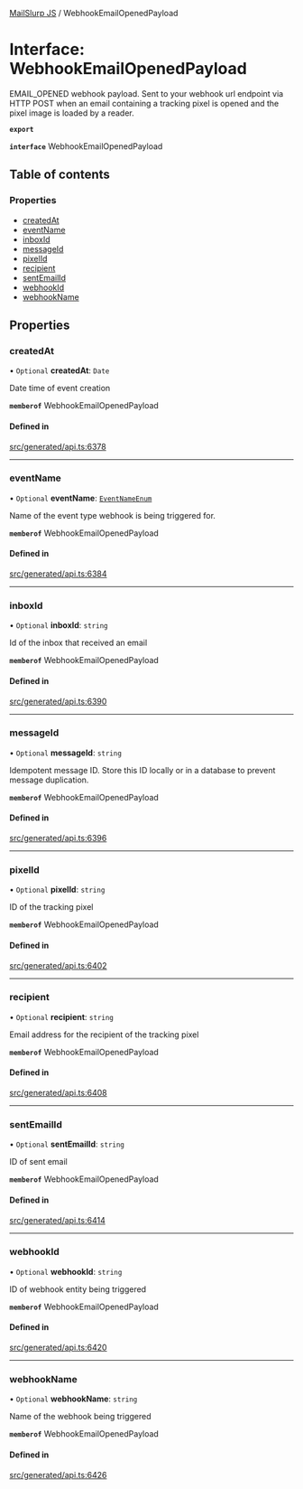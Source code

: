 [MailSlurp JS](../README.md) / WebhookEmailOpenedPayload

# Interface: WebhookEmailOpenedPayload

EMAIL_OPENED webhook payload. Sent to your webhook url endpoint via HTTP POST when an email containing a tracking pixel is opened and the pixel image is loaded by a reader.

**`export`**

**`interface`** WebhookEmailOpenedPayload

## Table of contents

### Properties

- [createdAt](WebhookEmailOpenedPayload.md#createdat)
- [eventName](WebhookEmailOpenedPayload.md#eventname)
- [inboxId](WebhookEmailOpenedPayload.md#inboxid)
- [messageId](WebhookEmailOpenedPayload.md#messageid)
- [pixelId](WebhookEmailOpenedPayload.md#pixelid)
- [recipient](WebhookEmailOpenedPayload.md#recipient)
- [sentEmailId](WebhookEmailOpenedPayload.md#sentemailid)
- [webhookId](WebhookEmailOpenedPayload.md#webhookid)
- [webhookName](WebhookEmailOpenedPayload.md#webhookname)

## Properties

### createdAt

• `Optional` **createdAt**: `Date`

Date time of event creation

**`memberof`** WebhookEmailOpenedPayload

#### Defined in

[src/generated/api.ts:6378](https://github.com/mailslurp/mailslurp-client/blob/5523864/src/generated/api.ts#L6378)

___

### eventName

• `Optional` **eventName**: [`EventNameEnum`](../enums/WebhookEmailOpenedPayload.EventNameEnum.md)

Name of the event type webhook is being triggered for.

**`memberof`** WebhookEmailOpenedPayload

#### Defined in

[src/generated/api.ts:6384](https://github.com/mailslurp/mailslurp-client/blob/5523864/src/generated/api.ts#L6384)

___

### inboxId

• `Optional` **inboxId**: `string`

Id of the inbox that received an email

**`memberof`** WebhookEmailOpenedPayload

#### Defined in

[src/generated/api.ts:6390](https://github.com/mailslurp/mailslurp-client/blob/5523864/src/generated/api.ts#L6390)

___

### messageId

• `Optional` **messageId**: `string`

Idempotent message ID. Store this ID locally or in a database to prevent message duplication.

**`memberof`** WebhookEmailOpenedPayload

#### Defined in

[src/generated/api.ts:6396](https://github.com/mailslurp/mailslurp-client/blob/5523864/src/generated/api.ts#L6396)

___

### pixelId

• `Optional` **pixelId**: `string`

ID of the tracking pixel

**`memberof`** WebhookEmailOpenedPayload

#### Defined in

[src/generated/api.ts:6402](https://github.com/mailslurp/mailslurp-client/blob/5523864/src/generated/api.ts#L6402)

___

### recipient

• `Optional` **recipient**: `string`

Email address for the recipient of the tracking pixel

**`memberof`** WebhookEmailOpenedPayload

#### Defined in

[src/generated/api.ts:6408](https://github.com/mailslurp/mailslurp-client/blob/5523864/src/generated/api.ts#L6408)

___

### sentEmailId

• `Optional` **sentEmailId**: `string`

ID of sent email

**`memberof`** WebhookEmailOpenedPayload

#### Defined in

[src/generated/api.ts:6414](https://github.com/mailslurp/mailslurp-client/blob/5523864/src/generated/api.ts#L6414)

___

### webhookId

• `Optional` **webhookId**: `string`

ID of webhook entity being triggered

**`memberof`** WebhookEmailOpenedPayload

#### Defined in

[src/generated/api.ts:6420](https://github.com/mailslurp/mailslurp-client/blob/5523864/src/generated/api.ts#L6420)

___

### webhookName

• `Optional` **webhookName**: `string`

Name of the webhook being triggered

**`memberof`** WebhookEmailOpenedPayload

#### Defined in

[src/generated/api.ts:6426](https://github.com/mailslurp/mailslurp-client/blob/5523864/src/generated/api.ts#L6426)
